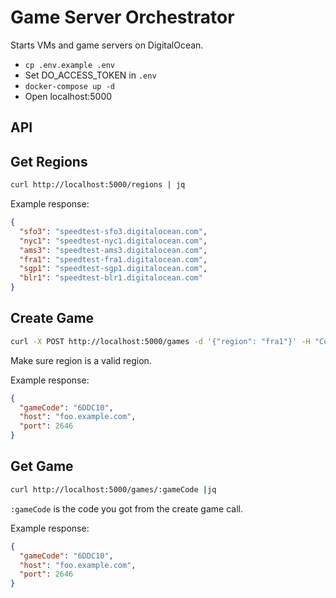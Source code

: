 # Game Server Orchestrator

Starts VMs and game servers on DigitalOcean.

- `cp .env.example .env`
- Set DO_ACCESS_TOKEN in `.env`
- `docker-compose up -d`
- Open localhost:5000

## API

## Get Regions

```sh
curl http://localhost:5000/regions | jq
```

Example response:

```json
{
  "sfo3": "speedtest-sfo3.digitalocean.com",
  "nyc1": "speedtest-nyc1.digitalocean.com",
  "ams3": "speedtest-ams3.digitalocean.com",
  "fra1": "speedtest-fra1.digitalocean.com",
  "sgp1": "speedtest-sgp1.digitalocean.com",
  "blr1": "speedtest-blr1.digitalocean.com"
}
```

## Create Game

```sh
curl -X POST http://localhost:5000/games -d '{"region": "fra1"}' -H "Content-Type: application/json" | jq
```

Make sure region is a valid region.

Example response:

```json
{
  "gameCode": "6DDC10",
  "host": "foo.example.com",
  "port": 2646
}
```

## Get Game

```sh
curl http://localhost:5000/games/:gameCode |jq
```

`:gameCode` is the code you got from the create game call.

Example response:

```json
{
  "gameCode": "6DDC10",
  "host": "foo.example.com",
  "port": 2646
}
```

